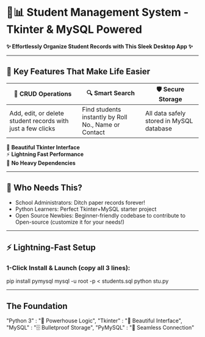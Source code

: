# 🎒📊 Student Management System - Tkinter & MySQL Powered



**✨ Effortlessly Organize Student Records with This Sleek Desktop App ✨**

---


## 🚀 Key Features That Make Life Easier


| 📝 **CRUD Operations** | 🔍 **Smart Search** | 🛡️ **Secure Storage** |
|-----------------------|--------------------|----------------------|
| Add, edit, or delete student records with just a few clicks | Find students instantly by Roll No., Name or Contact | All data safely stored in MySQL database |



🎨 **Beautiful Tkinter Interface**  
⚡ **Lightning Fast Performance**  
🔌 **No Heavy Dependencies**  

---


## 🎯 Who Needs This?


+ School Administrators: Ditch paper records forever!
+ Python Learners: Perfect Tkinter+MySQL starter project
+ Open Source Newbies: Beginner-friendly codebase to contribute to
  Open-source (customize it for your needs!)

---
## ⚡ Lightning-Fast Setup

### 1-Click Install & Launch (copy all 3 lines):
pip install pymysql
mysql -u root -p < students.sql
python stu.py

---
## The Foundation
"Python 3"       : "🐍 Powerhouse Logic",
"Tkinter"       : "🎨 Beautiful Interface",
"MySQL"         : "🗄️ Bulletproof Storage", 
"PyMySQL"       : "🔌 Seamless Connection"

